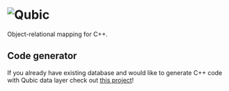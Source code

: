 # ![Qubic](http://i.imgur.com/rkC6lFE.png)
Object-relational mapping for  C++.

## Code generator
If you already have existing database and would like to generate C++ code with Qubic data layer check out [this project](https://github.com/floreks/Qubic)!
